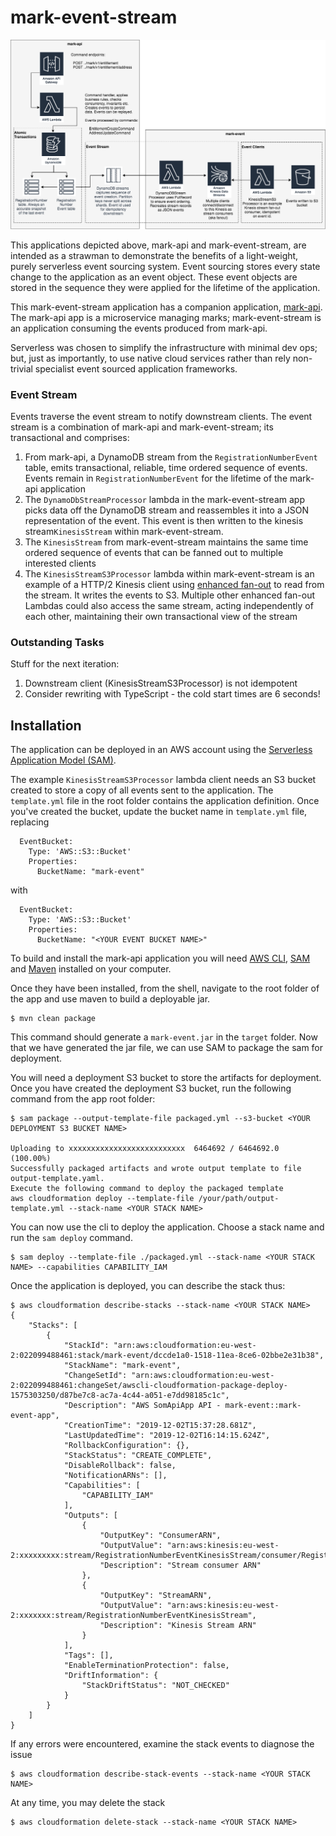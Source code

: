 # mark-event-stream

![mark](mark-api.png)

This applications depicted above, mark-api and mark-event-stream, are intended as a strawman to demonstrate the benefits of a light-weight, purely serverless event sourcing system. Event sourcing stores every state change to the application as an event object. These event objects are stored in the sequence they were applied for the lifetime of the application.

This mark-event-stream application has a companion application, [mark-api](https://github.com/simon-cutts/mark-api). The mark-api app is a microservice managing marks; mark-event-stream is an application consuming the events produced from mark-api.

Serverless was chosen to simplify the infrastructure with minimal dev ops; but, just as importantly, to use native cloud services rather than rely non-trivial specialist event sourced application frameworks. 

### Event Stream

Events traverse the event stream to notify downstream clients. The event stream is a combination of mark-api and mark-event-stream; its transactional and comprises:

1. From mark-api, a DynamoDB stream from the `RegistrationNumberEvent` table, emits transactional, reliable, time ordered sequence of events. Events remain in `RegistrationNumberEvent` for the lifetime of the mark-api application 
2. The `DynamoDbStreamProcessor` lambda in the mark-event-stream app picks data off the DynamoDB stream and reassembles it into a JSON representation of the event. This event is then written to the kinesis stream`KinesisStream` within mark-event-stream.
3. The `KinesisStream` from mark-event-stream maintains the same time ordered sequence of events that can be fanned out to multiple interested clients
4. The `KinesisStreamS3Processor` lambda within mark-event-stream is an example of a HTTP/2 Kinesis client using [enhanced fan-out](https://docs.aws.amazon.com/streams/latest/dev/introduction-to-enhanced-consumers.html) to read from the stream. It writes the events to S3. Multiple other enhanced fan-out Lambdas could also access the same stream, acting independently of each other, maintaining their own transactional view of the stream 

### Outstanding Tasks

Stuff for the next iteration:

1. Downstream client (KinesisStreamS3Processor) is not idempotent
2. Consider rewriting with TypeScript - the cold start times are 6 seconds!

## Installation
The application can be deployed in an AWS account using the [Serverless Application Model (SAM)](https://github.com/awslabs/serverless-application-model). 

The example `KinesisStreamS3Processor` lambda client needs an S3 bucket created to store a copy of all events sent to the application. The `template.yml` file in the root folder contains the application definition. Once you've created the bucket, update the bucket name in `template.yml` file, replacing
```
  EventBucket:
    Type: 'AWS::S3::Bucket'
    Properties:
      BucketName: "mark-event"
```
with
```
  EventBucket:
    Type: 'AWS::S3::Bucket'
    Properties:
      BucketName: "<YOUR EVENT BUCKET NAME>"
```
To build and install the mark-api application you will need [AWS CLI](https://aws.amazon.com/cli/), [SAM](https://github.com/awslabs/serverless-application-model) and [Maven](https://maven.apache.org/) installed on your computer.

Once they have been installed, from the shell, navigate to the root folder of the app and use maven to build a deployable jar. 
```
$ mvn clean package
```

This command should generate a `mark-event.jar` in the `target` folder. Now that we have generated the jar file, we can use SAM to package the sam for deployment. 

You will need a deployment S3 bucket to store the artifacts for deployment. Once you have created the deployment S3 bucket, run the following command from the app root folder:

```
$ sam package --output-template-file packaged.yml --s3-bucket <YOUR DEPLOYMENT S3 BUCKET NAME>

Uploading to xxxxxxxxxxxxxxxxxxxxxxxxxx  6464692 / 6464692.0  (100.00%)
Successfully packaged artifacts and wrote output template to file output-template.yaml.
Execute the following command to deploy the packaged template
aws cloudformation deploy --template-file /your/path/output-template.yml --stack-name <YOUR STACK NAME>
```

You can now use the cli to deploy the application. Choose a stack name and run the `sam deploy` command.
 
```
$ sam deploy --template-file ./packaged.yml --stack-name <YOUR STACK NAME> --capabilities CAPABILITY_IAM
```

Once the application is deployed, you can describe the stack thus:

```
$ aws cloudformation describe-stacks --stack-name <YOUR STACK NAME>
{
    "Stacks": [
        {
            "StackId": "arn:aws:cloudformation:eu-west-2:022099488461:stack/mark-event/dccde1a0-1518-11ea-8ce6-02bbe2e31b38",
            "StackName": "mark-event",
            "ChangeSetId": "arn:aws:cloudformation:eu-west-2:022099488461:changeSet/awscli-cloudformation-package-deploy-1575303250/d87be7c8-ac7a-4c44-a051-e7dd98185c1c",
            "Description": "AWS SomApiApp API - mark-event::mark-event-app",
            "CreationTime": "2019-12-02T15:37:28.681Z",
            "LastUpdatedTime": "2019-12-02T16:14:15.624Z",
            "RollbackConfiguration": {},
            "StackStatus": "CREATE_COMPLETE",
            "DisableRollback": false,
            "NotificationARNs": [],
            "Capabilities": [
                "CAPABILITY_IAM"
            ],
            "Outputs": [
                {
                    "OutputKey": "ConsumerARN",
                    "OutputValue": "arn:aws:kinesis:eu-west-2:xxxxxxxxx:stream/RegistrationNumberEventKinesisStream/consumer/RegistrationNumberEventStreamConsumer:1575303290",
                    "Description": "Stream consumer ARN"
                },
                {
                    "OutputKey": "StreamARN",
                    "OutputValue": "arn:aws:kinesis:eu-west-2:xxxxxxx:stream/RegistrationNumberEventKinesisStream",
                    "Description": "Kinesis Stream ARN"
                }
            ],
            "Tags": [],
            "EnableTerminationProtection": false,
            "DriftInformation": {
                "StackDriftStatus": "NOT_CHECKED"
            }
        }
    ]
}
```

If any errors were encountered, examine the stack events to diagnose the issue

```
$ aws cloudformation describe-stack-events --stack-name <YOUR STACK NAME>
```

At any time, you may delete the stack

```
$ aws cloudformation delete-stack --stack-name <YOUR STACK NAME>
```